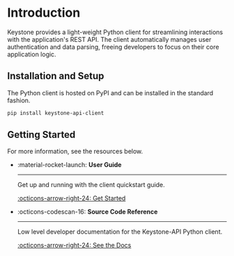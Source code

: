 # Introduction

Keystone provides a light-weight Python client for streamlining interactions with the application's REST API.
The client automatically manages user authentication and data parsing, freeing developers to focus on their core application logic.

## Installation and Setup

The Python client is hosted on PyPI and can be installed in the standard fashion.

```bash
pip install keystone-api-client
```

## Getting Started

For more information, see the resources below.

<div class="grid cards" markdown>

-   :material-rocket-launch: **User Guide**

    ---

    Get up and running with the client quickstart guide.

    [:octicons-arrow-right-24: Get Started](user_guide.md)

-   :octicons-codescan-16: **Source Code Reference**

    ---

    Low level developer documentation for the Keystone-API Python client.

    [:octicons-arrow-right-24: See the Docs](client_reference.md)


</div>
